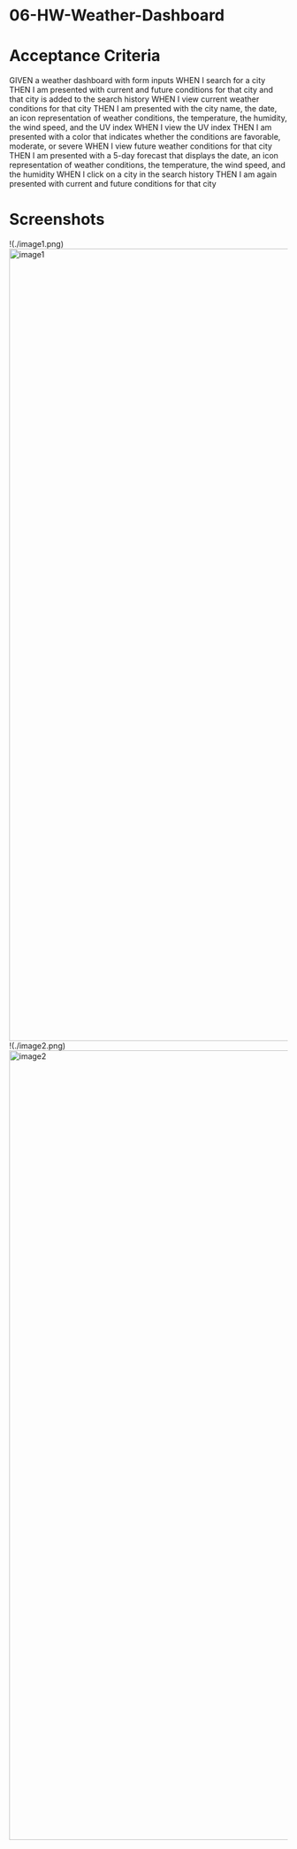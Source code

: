 # 06-HW-Weather-Dashboard

# Acceptance Criteria 
GIVEN a weather dashboard with form inputs
WHEN I search for a city
THEN I am presented with current and future conditions for that city and that city is added to the search history
WHEN I view current weather conditions for that city
THEN I am presented with the city name, the date, an icon representation of weather conditions, the temperature, the humidity, the wind speed, and the UV index
WHEN I view the UV index
THEN I am presented with a color that indicates whether the conditions are favorable, moderate, or severe
WHEN I view future weather conditions for that city
THEN I am presented with a 5-day forecast that displays the date, an icon representation of weather conditions, the temperature, the wind speed, and the humidity
WHEN I click on a city in the search history
THEN I am again presented with current and future conditions for that city

# Screenshots
!(./image1.png) 
<img width="1433" alt="image1" src="https://user-images.githubusercontent.com/99441945/162882470-491cf37d-3cae-4753-a324-dd2ebc742bef.png">
!(./image2.png) <img width="1428" alt="image2" src="https://user-images.githubusercontent.com/99441945/162882512-a5b7a99b-d6bd-40e0-99b0-42cdc45d4dfe.png">